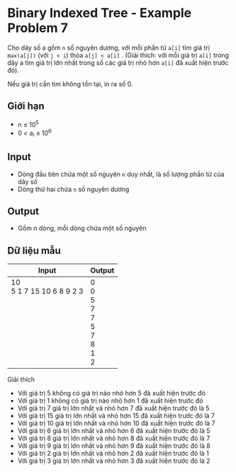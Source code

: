 # Binary Indexed Tree - Example Problem 7

Cho dãy số a gồm `n` số nguyên dương, với mỗi phần tử `a[i]` tìm giá trị `max(a[j])` (với `j < i`) thỏa `a[j] < a[i]` . (Giải thích: với mỗi giá trị `a[i]` trong dãy a tìm giá trị lớn nhất trong số các giá trị nhỏ hơn `a[i]` đã xuất hiện trước đó).

Nếu giá trị cần tìm không tồn tại, in ra số 0.

## Giới hạn

* n ≤ 10<sup>5</sup>
* 0 < a<sub>i</sub> ≤ 10<sup>6</sup>

## Input

* Dòng đầu tiên chứa một số nguyên `n` duy nhất, là số lượng phần tử của dãy số
* Dòng thứ hai chứa `n` số nguyên dương

## Output

* Gồm n dòng, mỗi dòng chứa một số nguyên

## Dữ liệu mẫu

| Input | Output |
|---|---|
| 10 <br> 5 1 7 15 10 6 8 9 2 3 <br> <br> <br> <br> <br> <br> <br> <br> <br> | 0 <br> 0 <br> 5 <br> 7 <br> 7 <br> 5 <br> 7 <br> 8 <br> 1 <br> 2

Giải thích

* Với giá trị 5 không có giá trị nào nhỏ hơn 5 đã xuất hiện trước đó
* Với giá trị 1 không có giá trị nào nhỏ hơn 1 đã xuất hiện trước đó
* Với giá trị 7 giá trị lớn nhất và nhỏ hơn 7 đã xuất hiện trước đó là 5
* Với giá trị 15 giá trị lớn nhất và nhỏ hơn 15 đã xuất hiện trước đó là 7
* Với giá trị 10 giá trị lớn nhất và nhỏ hơn 10 đã xuất hiện trước đó là 7
* Với giá trị 6 giá trị lớn nhất và nhỏ hơn 6 đã xuất hiện trước đó là 5
* Với giá trị 8 giá trị lớn nhất và nhỏ hơn 8 đã xuất hiện trước đó là 7
* Với giá trị 9 giá trị lớn nhất và nhỏ hơn 9 đã xuất hiện trước đó là 8
* Với giá trị 2 giá trị lớn nhất và nhỏ hơn 2 đã xuất hiện trước đó là 1
* Với giá trị 3 giá trị lớn nhất và nhỏ hơn 3 đã xuất hiện trước đó là 2
